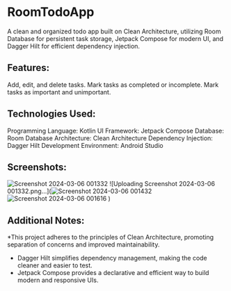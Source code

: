 # RoomTodoApp
A clean and organized todo app built on Clean Architecture, utilizing Room Database for persistent task storage, Jetpack Compose for modern UI, and Dagger Hilt for efficient dependency injection.

## Features:

Add, edit, and delete tasks.
Mark tasks as completed or incomplete.
Mark tasks as important and unimportant.

## Technologies Used:

Programming Language: Kotlin
UI Framework: Jetpack Compose
Database: Room Database
Architecture: Clean Architecture
Dependency Injection: Dagger Hilt
Development Environment: Android Studio

## Screenshots:
![Screenshot 2024-03-06 001332](https://github.com/KartikG69/RoomTodoApp/assets/95529213/47e7f607-0bcc-4d26-836d-7d93bcf37e83)
![Uploading Screenshot 2024-03-06 001332.png…](![Screenshot 2024-03-06 001432](https://github.com/KartikG69/RoomTodoApp/assets/95529213/fdbc195d-7948-418e-8cc3-f5c0643d70cc)
![Screenshot 2024-03-06 001616](https://github.com/KartikG69/RoomTodoApp/assets/95529213/bcbf777e-03f9-4362-bc11-90dd59907f0b)
)


## Additional Notes:
*This project adheres to the principles of Clean Architecture, promoting separation of concerns and improved maintainability.
* Dagger Hilt simplifies dependency management, making the code cleaner and easier to test.
* Jetpack Compose provides a declarative and efficient way to build modern and responsive UIs.
